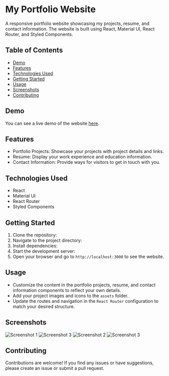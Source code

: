 # My Portfolio Website

A responsive portfolio website showcasing my projects, resume, and contact information. The website is built using React, Material UI, React Router, and Styled Components.

## Table of Contents

- [Demo](#demo)
- [Features](#features)
- [Technologies Used](#technologies-used)
- [Getting Started](#getting-started)
- [Usage](#usage)
- [Screenshots](#screenshots)
- [Contributing](#contributing)

## Demo

You can see a live demo of the website [here](https://developer-portfolio-bay-one.vercel.app/).

## Features

- Portfolio Projects: Showcase your projects with project details and links.
- Resume: Display your work experience and education information.
- Contact Information: Provide ways for visitors to get in touch with you.

## Technologies Used

- React
- Material UI
- React Router
- Styled Components

## Getting Started

1. Clone the repository:
2. Navigate to the project directory:
3. Install dependencies:
4. Start the development server:
5. Open your browser and go to `http://localhost:3000` to see the website.

## Usage

- Customize the content in the portfolio projects, resume, and contact information components to reflect your own details.
- Add your project images and icons to the `assets` folder.
- Update the routes and navigation in the `React Router` configuration to match your desired structure.

## Screenshots

![Screenshot 1](assets/screenshots/home.png)
![Screenshot 3](assets/screenshots/projects.png)
![Screenshot 2](assets/screenshots/experience.png)
![Screenshot 3](assets/screenshots/contact.png)

## Contributing

Contributions are welcome! If you find any issues or have suggestions, please create an issue or submit a pull request.





